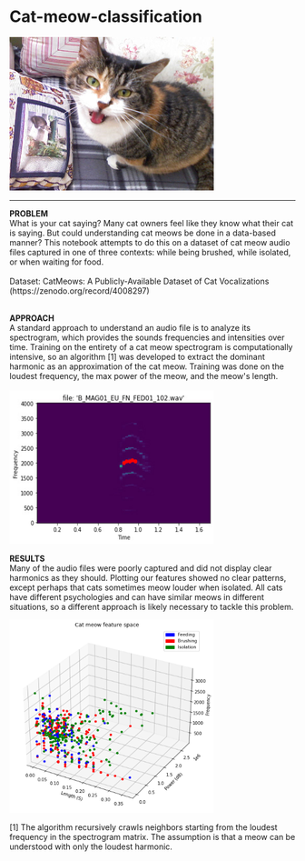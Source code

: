 # Cat-meow-classification
<img src="https://raw.githubusercontent.com/colinbrandonpierce/Cat-meow-classification/main/Meow_cat_-_Mdebona.jpg" width="360" height="270"/>
<!-- {{Information |Description={{en|Shu Shu Lynn, ChubeLyn}} |Source=Transferred from [http://en.wikipedia.org en.wikipedia] |Date=2007-12-04 (original upload date) |Author=Original uploader was Mdebona at [http://en.wikipedia.org en.wiki-->
<hr>
<b>PROBLEM</b> <br>
What is your cat saying? Many cat owners feel like they know what their cat is saying. But could understanding cat meows be done in a data-based manner? This notebook attempts to do this on a dataset of cat meow audio files captured in one of three contexts: while being brushed, while isolated, or when waiting for food. <br><br>
Dataset: CatMeows: A Publicly-Available Dataset of Cat Vocalizations (https://zenodo.org/record/4008297)
<br><br>

<b>APPROACH</b> <br>
A standard approach to understand an audio file is to analyze its spectrogram, which provides the sounds frequencies and intensities over time. Training on the entirety of a cat meow spectrogram is computationally intensive, so an algorithm [1] was developed to extract the dominant harmonic as an approximation of the cat meow. Training was done on the loudest frequency, the max power of the meow, and the meow's length.
<br><br>
<img src="https://raw.githubusercontent.com/colinbrandonpierce/Cat-meow-classification/main/cat-harmonics.jpg" width="360" height="270"/>

<b>RESULTS</b><br>
Many of the audio files were poorly captured and did not display clear harmonics as they should. Plotting our features showed no clear patterns, except perhaps that cats sometimes meow louder when isolated. All cats have different psychologies and can have similar meows in different situations, so a different approach is likely necessary to tackle this problem.

<img src="https://raw.githubusercontent.com/colinbrandonpierce/Cat-meow-classification/main/3plot-features.png" width="360" height="340"/>

[1] The algorithm recursively crawls neighbors starting from the loudest frequency in the spectrogram matrix. The assumption is that a meow can be understood with only the loudest harmonic.


